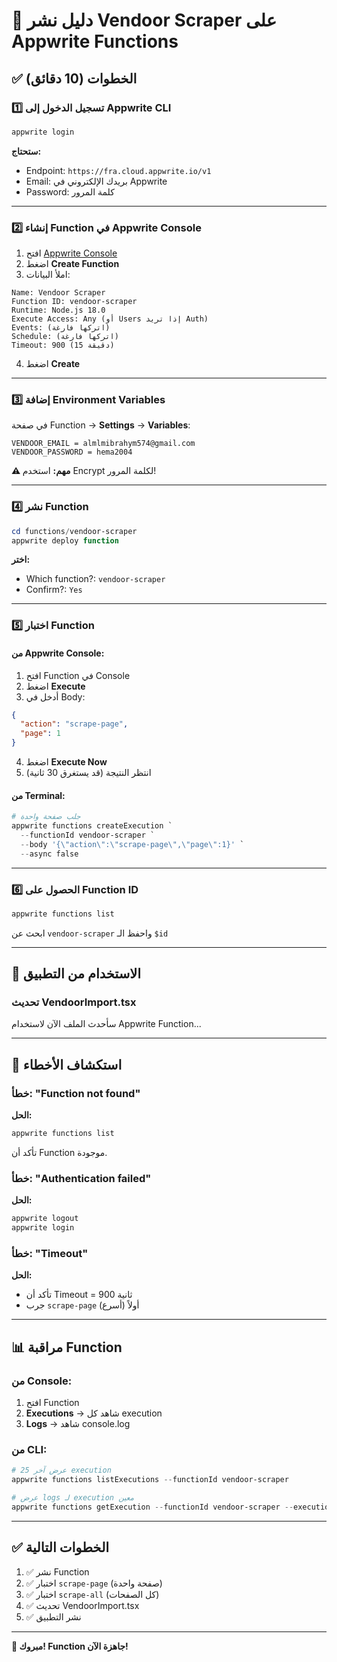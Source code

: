 # 🚀 دليل نشر Vendoor Scraper على Appwrite Functions

## ✅ الخطوات (10 دقائق)

### 1️⃣ تسجيل الدخول إلى Appwrite CLI

```powershell
appwrite login
```

**ستحتاج:**
- Endpoint: `https://fra.cloud.appwrite.io/v1`
- Email: بريدك الإلكتروني في Appwrite
- Password: كلمة المرور

---

### 2️⃣ إنشاء Function في Appwrite Console

1. افتح [Appwrite Console](https://cloud.appwrite.io/console/project-68d8b9db00134c41e7c8/functions)
2. اضغط **Create Function**
3. املأ البيانات:

```
Name: Vendoor Scraper
Function ID: vendoor-scraper
Runtime: Node.js 18.0
Execute Access: Any (أو Users إذا تريد Auth)
Events: (اتركها فارغة)
Schedule: (اتركها فارغة)
Timeout: 900 (15 دقيقة)
```

4. اضغط **Create**

---

### 3️⃣ إضافة Environment Variables

في صفحة Function → **Settings** → **Variables**:

```
VENDOOR_EMAIL = almlmibrahym574@gmail.com
VENDOOR_PASSWORD = hema2004
```

**⚠️ مهم:** استخدم Encrypt لكلمة المرور!

---

### 4️⃣ نشر Function

```powershell
cd functions/vendoor-scraper
appwrite deploy function
```

**اختر:**
- Which function?: `vendoor-scraper`
- Confirm?: `Yes`

---

### 5️⃣ اختبار Function

#### من Appwrite Console:

1. افتح Function في Console
2. اضغط **Execute**
3. أدخل في Body:

```json
{
  "action": "scrape-page",
  "page": 1
}
```

4. اضغط **Execute Now**
5. انتظر النتيجة (قد يستغرق 30 ثانية)

#### من Terminal:

```powershell
# جلب صفحة واحدة
appwrite functions createExecution `
  --functionId vendoor-scraper `
  --body '{\"action\":\"scrape-page\",\"page\":1}' `
  --async false
```

---

### 6️⃣ الحصول على Function ID

```powershell
appwrite functions list
```

ابحث عن `vendoor-scraper` واحفظ الـ `$id`

---

## 📡 الاستخدام من التطبيق

### تحديث VendoorImport.tsx

سأحدث الملف الآن لاستخدام Appwrite Function...

---

## 🐛 استكشاف الأخطاء

### خطأ: "Function not found"

**الحل:**
```powershell
appwrite functions list
```
تأكد أن Function موجودة.

### خطأ: "Authentication failed"

**الحل:**
```powershell
appwrite logout
appwrite login
```

### خطأ: "Timeout"

**الحل:**
- تأكد أن Timeout = 900 ثانية
- جرب `scrape-page` أولاً (أسرع)

---

## 📊 مراقبة Function

### من Console:
1. افتح Function
2. **Executions** → شاهد كل execution
3. **Logs** → شاهد console.log

### من CLI:
```powershell
# عرض آخر 25 execution
appwrite functions listExecutions --functionId vendoor-scraper

# عرض logs لـ execution معين
appwrite functions getExecution --functionId vendoor-scraper --executionId EXECUTION_ID
```

---

## ✅ الخطوات التالية

1. ✅ نشر Function
2. ✅ اختبار `scrape-page` (صفحة واحدة)
3. ✅ اختبار `scrape-all` (كل الصفحات)
4. ✅ تحديث VendoorImport.tsx
5. ✅ نشر التطبيق

---

**🎉 مبروك! Function جاهزة الآن!**
